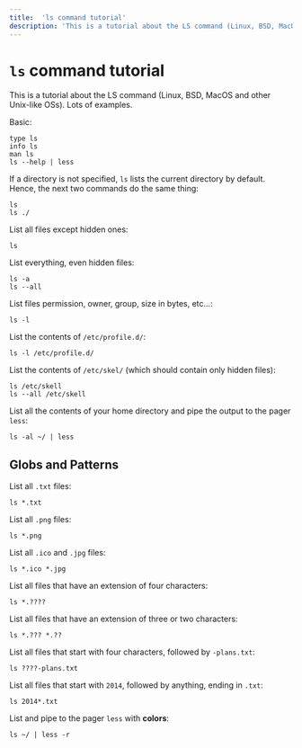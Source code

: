 ```yaml
---
title:  'ls command tutorial'
description: 'This is a tutorial about the LS command (Linux, BSD, MacOS and other Unix-like OSs). Lots of examples.'
---
```

# `ls` command tutorial #

This is a tutorial about the LS command (Linux, BSD, MacOS and other Unix-like OSs). Lots of examples.

Basic:

    type ls
    info ls
    man ls
    ls --help | less


If a directory is not specified, `ls` lists the current directory by default. Hence,
the next two commands do the same thing:

    ls
    ls ./


List all files except hidden ones:

    ls


List everything, even hidden files:

    ls -a
    ls --all


List files permission, owner, group, size in bytes, etc...:

    ls -l


List the contents of `/etc/profile.d/`:

    ls -l /etc/profile.d/


List the contents of `/etc/skel/` (which should contain only hidden files):

    ls /etc/skell
    ls --all /etc/skell

List all the contents of your home directory and pipe the output to the pager `less`:

    ls -al ~/ | less


## Globs and Patterns ##

List all `.txt` files:

    ls *.txt


List all `.png` files:

    ls *.png

List all `.ico` and `.jpg` files:

    ls *.ico *.jpg


List all files that have an extension of four characters:

    ls *.????

List all files that have an extension of three or two characters:

    ls *.??? *.??

List all files that start with four characters, followed by `-plans.txt`:

    ls ????-plans.txt

List all files that start with `2014`, followed by anything, ending in `.txt`:

    ls 2014*.txt


List and pipe to the pager `less` with **colors**:

    ls ~/ | less -r

